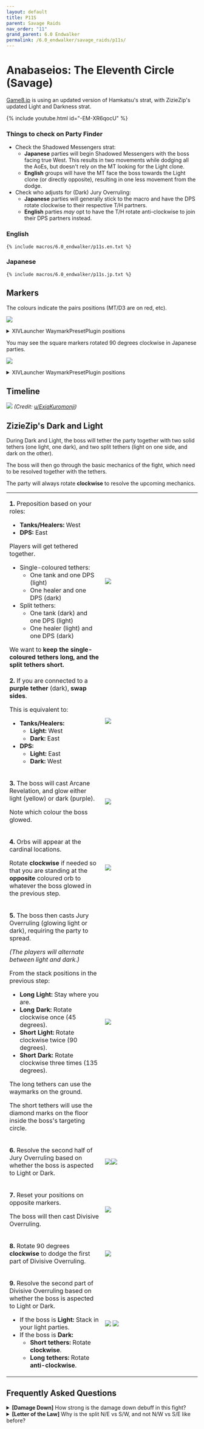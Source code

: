 ```yaml
---
layout: default
title: P11S
parent: Savage Raids
nav_order: "11"
grand_parent: 6.0 Endwalker
permalink: /6.0_endwalker/savage_raids/p11s/
---
```


# Anabaseios: The Eleventh Circle (Savage)

[Game8.jp](https://game8.jp/ff14/532825) is using an updated version of Hamkatsu's strat, with ZizieZip's updated Light and Darkness strat.

{% include youtube.html id="-EM-XR6qocU" %}

### Things to check on Party Finder

- Check the Shadowed Messengers strat:
  - **Japanese** parties will begin Shadowed Messengers with the boss facing true West. This results in two movements while dodging all the AoEs, but doesn't rely on the MT looking for the Light clone.
  - **English** groups will have the MT face the boss towards the Light clone (or directly opposite), resulting in one less movement from the dodge.
- Check who adjusts for (Dark) Jury Overruling:
  - **Japanese** parties will generally stick to the macro and have the DPS rotate clockwise to their respective T/H partners.
  - **English** parties *may* opt to have the T/H rotate anti-clockwise to join their DPS partners instead.

### English

```
{% include macros/6.0_endwalker/p11s.en.txt %}
```

### Japanese

```
{% include macros/6.0_endwalker/p11s.jp.txt %}
```

## Markers

The colours indicate the pairs positions (MT/D3 are on red, etc).

![]({{site.baseurl}}/images/6.0_endwalker/p11s/markers.jpg)
<details markdown=block>
<summary>XIVLauncher WaymarkPresetPlugin positions</summary>

```json
{
  "Name":"P11S",
  "MapID":941,
  "A":{"X":100.0,"Y":0.0,"Z":87.0,"ID":0,"Active":true},
  "B":{"X":113.0,"Y":0.0,"Z":100.0,"ID":1,"Active":true},
  "C":{"X":100.0,"Y":0.0,"Z":113.0,"ID":2,"Active":true},
  "D":{"X":87.0,"Y":0.0,"Z":100.0,"ID":3,"Active":true},
  "One":{"X":90.8,"Y":0.0,"Z":90.8,"ID":4,"Active":true},
  "Two":{"X":109.2,"Y":0.0,"Z":90.8,"ID":5,"Active":true},
  "Three":{"X":109.2,"Y":0.0,"Z":109.2,"ID":6,"Active":true},
  "Four":{"X":90.8,"Y":0.0,"Z":109.2,"ID":7,"Active":true}
}
```

</details>

You may see the square markers rotated 90 degrees clockwise in Japanese parties.

![]({{site.baseurl}}/images/6.0_endwalker/p11s/markers2.jpg)
<details markdown=block>
<summary>XIVLauncher WaymarkPresetPlugin positions</summary>

```json
{
  "Name":"P11S (JP)",
  "MapID":941,"A":{"X":100.0,"Y":0.0,"Z":87.0,"ID":0,"Active":true},
  "B":{"X":113.0,"Y":0.0,"Z":100.0,"ID":1,"Active":true},
  "C":{"X":100.0,"Y":0.0,"Z":113.0,"ID":2,"Active":true},
  "D":{"X":87.0,"Y":0.0,"Z":100.0,"ID":3,"Active":true},
  "One":{"X":109.2,"Y":0.0,"Z":90.8,"ID":4,"Active":true},
  "Two":{"X":109.2,"Y":0.0,"Z":109.2,"ID":5,"Active":true},
  "Three":{"X":90.8,"Y":0.0,"Z":109.2,"ID":6,"Active":true},
  "Four":{"X":90.8,"Y":0.0,"Z":90.8,"ID":7,"Active":true}
}
```

</details>

## Timeline
![](https://preview.redd.it/rm6mpxvwhh3b1.png?width=1796&format=png&auto=webp&v=enabled&s=916f64761d5fb5770f590329c1b41cdfc0619b21)
*(Credit: [u/ExiaKuromonji](https://www.reddit.com/r/ffxiv/comments/13xvne7/spoiler_64_p11s_timeline_and_abilities/))*

## ZizieZip's Dark and Light

During Dark and Light, the boss will tether the party together with two solid tethers (one light, one dark), and two split tethers (light on one side, and dark on the other).

The boss will then go through the basic mechanics of the fight, which need to be resolved together with the tethers.

The party will always rotate **clockwise** to resolve the upcoming mechanics.

<table>
  <tr>
    <td width="50%"><p><b>1.</b> Preposition based on your roles:</p>
    <ul><li><b>Tanks/Healers:</b> West</li><li><b>DPS:</b> East</li></ul>
    <p>Players will get tethered together.</p>
    <ul>
      <li>Single-coloured tethers:
        <ul>
          <li>One tank and one DPS (light)</li>
          <li>One healer and one DPS (dark)</li>
        </ul>
      </li>
      <li>Split tethers:
        <ul>
          <li>One tank (dark) and one DPS (light)</li>
          <li>One healer (light) and one DPS (dark)</li>
        </ul>
      </li>
    </ul>
    We want to <b>keep the single-coloured tethers long, and the split tethers short.</b></td>
    <td><img src="{{site.baseurl}}/images/6.0_endwalker/p11s/dark_and_light_01.jpg"></td>
  </tr>
  <tr>
    <td><p><b>2.</b> If you are connected to a <b>purple tether</b> (dark), <b>swap sides</b>.</p>
    <p>This is equivalent to:</p>
    <ul>
      <li><b>Tanks/Healers:</b>
        <ul>
          <li><b>Light:</b> West</li>
          <li><b>Dark:</b> East</li>
        </ul>
      </li>
      <li><b>DPS:</b>
        <ul>
          <li><b>Light:</b> East</li>
          <li><b>Dark:</b> West</li>
        </ul>
      </li>
    </ul>
    </td>
    <td><img src="{{site.baseurl}}/images/6.0_endwalker/p11s/dark_and_light_02.jpg"></td>
  </tr>
  <tr>
    <td><p><b>3.</b> The boss will cast Arcane Revelation, and glow either light (yellow) or dark (purple).</p><p>Note which colour the boss glowed.</p></td>
    <td><img src="{{site.baseurl}}/images/6.0_endwalker/p11s/dark_and_light_03.jpg"></td>
  </tr>
  <tr>
    <td><p><b>4.</b> Orbs will appear at the cardinal locations.</p><p>Rotate <b>clockwise</b> if needed so that you are standing at the <b>opposite</b> coloured orb to whatever the boss glowed in the previous step.</p></td>
    <td><img src="{{site.baseurl}}/images/6.0_endwalker/p11s/dark_and_light_04.jpg"></td>
  </tr>
  <tr>
    <td><p><b>5.</b> The boss then casts Jury Overruling (glowing light or dark), requiring the party to spread.</p>
    <p><em>(The players will alternate between light and dark.)</em></p>
    <p>From the stack positions in the previous step:</p>
    <ul>
      <li><b>Long Light:</b> Stay where you are.</li>
      <li><b>Long Dark:</b> Rotate clockwise once (45 degrees).</li>
      <li><b>Short Light:</b> Rotate clockwise twice (90 degrees).</li>
      <li><b>Short Dark:</b> Rotate clockwise three times (135 degrees).</li>
    </ul>
    <p>The long tethers can use the waymarks on the ground.</p><p>The short tethers will use the diamond marks on the floor inside the boss's targeting circle.</p></td>
    <td><img src="{{site.baseurl}}/images/6.0_endwalker/p11s/dark_and_light_05.jpg"></td>
  </tr>
  <tr>
    <td><p><b>6.</b> Resolve the second half of Jury Overruling based on whether the boss is aspected to Light or Dark.</p></td>
    <td><img src="{{site.baseurl}}/images/6.0_endwalker/p11s/dark_and_light_06a.jpg"><img src="{{site.baseurl}}/images/6.0_endwalker/p11s/dark_and_light_06b.jpg"></td>
  </tr>
  <tr>
    <td><p><b>7.</b> Reset your positions on opposite markers.</p><p>The boss will then cast Divisive Overruling.</p></td>
    <td><img src="{{site.baseurl}}/images/6.0_endwalker/p11s/dark_and_light_07.jpg"></td>
  </tr>
  <tr>
    <td><p><b>8.</b> Rotate 90 degrees <b>clockwise</b> to dodge the first part of Divisive Overruling.</p></td>
    <td><img src="{{site.baseurl}}/images/6.0_endwalker/p11s/dark_and_light_08.jpg"></td>
  </tr>
  <tr>
    <td><p><b>9.</b> Resolve the second part of Divisive Overruling based on whether the boss is aspected to Light or Dark.</p>
    <ul><li>If the boss is <b>Light:</b> Stack in your light parties.</li>
    <li>If the boss is <b>Dark:</b>
      <ul>
        <li><b>Short tethers:</b> Rotate <b>clockwise</b>.</li>
        <li><b>Long tethers:</b> Rotate <b>anti-clockwise</b>.</li>
      </ul>
    </li></ul></td>
    <td><img src="{{site.baseurl}}/images/6.0_endwalker/p11s/dark_and_light_09a.jpg">
    <img src="{{site.baseurl}}/images/6.0_endwalker/p11s/dark_and_light_09b.jpg"></td>
  </tr>
</table>

## Frequently Asked Questions

<details markdown=block>
<summary><b>[Damage Down]</b> How strong is the damage down debuff in this fight?</summary>
<table>
  <tr><td><p>The Damage Down debuff in this phase lowers a player's damage by <b>39%</b>.</p></td></tr>
</table>
</details>
<details markdown=block>
<summary><b>[Letter of the Law]</b> Why is the split N/E vs S/W, and not N/W vs S/E like before?</summary>
<table>
  <tr><td><p>This is because the logic is "from your base positions, rotate clockwise as needed".</p><p>For most other mechanics, the base positions are E/W, which means the MT group takes W or N, while the ST group takes E or S.</p><p>With Letter of the Law, the "natural" position there (supposedly) is the usual "tanks North, party South". By then applying the same logic above, you then get "tanks N or E, party S or W".</p></td></tr>
</table>
</details>

<script data-goatcounter="https://tuufless.goatcounter.com/count"
        async src="//gc.zgo.at/count.js"></script>
